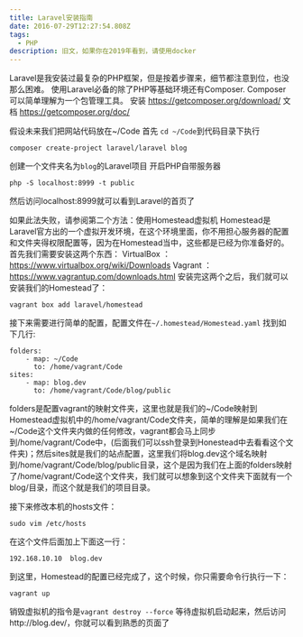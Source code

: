 ```yaml
---
title: Laravel安装指南
date: 2016-07-29T12:27:54.808Z
tags:
  - PHP
description: 旧文，如果你在2019年看到，请使用docker
---
```

Laravel是我安装过最复杂的PHP框架，但是按着步骤来，细节都注意到位，也没那么困难。
使用Laravel必备的除了PHP等基础环境还有Composer. Composer可以简单理解为一个包管理工具。
安装 https://getcomposer.org/download/
文档 https://getcomposer.org/doc/


假设未来我们把网站代码放在~/Code 首先 `cd ~/Code`到代码目录下执行

```
composer create-project laravel/laravel blog
```
创建一个文件夹名为`blog`的Laravel项目
开启PHP自带服务器

```
php -S localhost:8999 -t public
```
然后访问localhost:8999就可以看到Laravel的首页了

如果此法失败，请参阅第二个方法：使用Homestead虚拟机
Homestead是Laravel官方出的一个虚拟开发环境，在这个环境里面，你不用担心服务器的配置和文件夹得权限配置等，因为在Homestead当中，这些都是已经为你准备好的。
首先我们需要安装这两个东西：
VirtualBox ： https://www.virtualbox.org/wiki/Downloads
Vagrant ： https://www.vagrantup.com/downloads.html
安装完这两个之后，我们就可以安装我们的Homestead了：

```
vagrant box add laravel/homestead
```
接下来需要进行简单的配置，配置文件在`~/.homestead/Homestead.yaml`
找到如下几行:

```
folders:
    - map: ~/Code
      to: /home/vagrant/Code
sites:
    - map: blog.dev
      to: /home/vagrant/Code/blog/public
```
folders是配置vagrant的映射文件夹，这里也就是我们的~/Code映射到Homestead虚拟机中的/home/vagrant/Code文件夹，简单的理解是如果我们在~/Code这个文件夹内做的任何修改，vagrant都会马上同步到/home/vagrant/Code中，(后面我们可以ssh登录到Honestead中去看看这个文件夹)；然后sites就是我们的站点配置，这里我们将blog.dev这个域名映射到/home/vagrant/Code/blog/public目录，这个是因为我们在上面的folders映射了/home/vagrant/Code这个文件夹，我们就可以想象到这个文件夹下面就有一个blog/目录，而这个就是我们的项目目录。

接下来修改本机的hosts文件：

```
sudo vim /etc/hosts
```
在这个文件后面加上下面这一行：

```
192.168.10.10  blog.dev
```

到这里，Homestead的配置已经完成了，这个时候，你只需要命令行执行一下：

```
vagrant up
```
销毁虚拟机的指令是`vagrant destroy --force`
等待虚拟机启动起来，然后访问http://blog.dev/，你就可以看到熟悉的页面了
